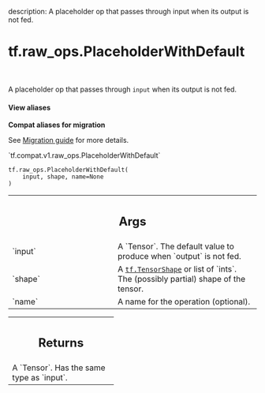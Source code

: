 description: A placeholder op that passes through input when its output is not fed.

<div itemscope itemtype="http://developers.google.com/ReferenceObject">
<meta itemprop="name" content="tf.raw_ops.PlaceholderWithDefault" />
<meta itemprop="path" content="Stable" />
</div>

# tf.raw_ops.PlaceholderWithDefault

<!-- Insert buttons and diff -->

<table class="tfo-notebook-buttons tfo-api nocontent" align="left">

</table>



A placeholder op that passes through `input` when its output is not fed.

<section class="expandable">
  <h4 class="showalways">View aliases</h4>
  <p>
<b>Compat aliases for migration</b>
<p>See
<a href="https://www.tensorflow.org/guide/migrate">Migration guide</a> for
more details.</p>
<p>`tf.compat.v1.raw_ops.PlaceholderWithDefault`</p>
</p>
</section>

<pre class="devsite-click-to-copy prettyprint lang-py tfo-signature-link">
<code>tf.raw_ops.PlaceholderWithDefault(
    input, shape, name=None
)
</code></pre>



<!-- Placeholder for "Used in" -->


<!-- Tabular view -->
 <table class="responsive fixed orange">
<colgroup><col width="214px"><col></colgroup>
<tr><th colspan="2"><h2 class="add-link">Args</h2></th></tr>

<tr>
<td>
`input`
</td>
<td>
A `Tensor`. The default value to produce when `output` is not fed.
</td>
</tr><tr>
<td>
`shape`
</td>
<td>
A <a href="../../tf/TensorShape.md"><code>tf.TensorShape</code></a> or list of `ints`.
The (possibly partial) shape of the tensor.
</td>
</tr><tr>
<td>
`name`
</td>
<td>
A name for the operation (optional).
</td>
</tr>
</table>



<!-- Tabular view -->
 <table class="responsive fixed orange">
<colgroup><col width="214px"><col></colgroup>
<tr><th colspan="2"><h2 class="add-link">Returns</h2></th></tr>
<tr class="alt">
<td colspan="2">
A `Tensor`. Has the same type as `input`.
</td>
</tr>

</table>

